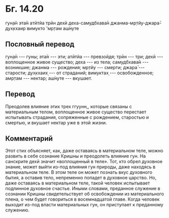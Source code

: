 # Бг. 14.20

гун̣а̄н эта̄н атӣтйа трӣн дехӣ деха-самудбхава̄н джанма-мр̣тйу-джара̄-дух̣кхаир
вимукто 'мр̣там аш́нуте

## Пословный перевод

гун̣а̄н --- гуны; эта̄н --- эти; атӣтйа --- превзойдя; трӣн --- три; дехӣ
--- воплощенное живое существо; деха --- из тела; самудбхава̄н ---
возникшие; джанма --- рождения; мр̣тйу --- смерти; джара̄ --- старости;
дух̣кхаих̣ --- от страданий; вимуктах̣ --- освобожденное; амр̣там ---
нектар; аш́нуте --- вкушает.

## Перевод

Преодолев влияние этих трех ггуунн,, которые связаны с материальным
телом, воплощенное живое существо перестает испытывать страдания,
сопряженные с рождением, старостью и смертью, и вкушает нектар уже в
этой жизни.

## Комментарий

Этот стих объясняет, как, даже оставаясь в материальном теле, можно
развить в себе сознание Кришны и преодолеть влияние гун. На санскрите
дехӣ значит «воплощенный в теле». Тот, кто обрел духовное знание, может
выйти из-под влияния гун природы, даже находясь в материальном теле. В
этом теле он может познать вкус духовного бытия, а оставив тело,
непременно попадет в духовное царство. Но, даже оставаясь в материальном
теле, такой человек испытывает подлинное духовное счастье. Иными
словами, преданное служение в сознании Кришны свидетельствует об
освобождении из материального плена, о чем будет говориться в
восемнадцатой главе. Когда человек выходит из-под власти материальных
гун, он приступает к преданному служению.
